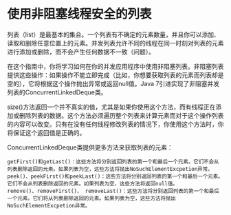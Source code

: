 使用非阻塞线程安全的列表
==
列表（list）是最基本的集合。一个列表有不确定的元素数量，并且你可以添加、读取和删除任意位置上的元素。并发列表允许不同的线程在同一时刻对列表的元素进行添加或删除，而不会产生任何数据不一致（问题）。

在这个指南中，你将学习如何在你的并发应用程序中使用非阻塞列表。非阻塞列表提供这些操作：如果操作不能立即完成（比如，你想要获取列表的元素而列表却是空的），它将根据这个操作抛出异常或返回null值。Java 7引进实现了非阻塞并发列表的ConcurrentLinkedDeque类。

size()方法返回一个并不真实的值，尤其是如果你使用这个方法，而有线程正在添加或删除列表的数据。这个方法必须遍历整个列表来计算元素而对于这个操作列表的内容可以改变。只有在没有任何线程修改列表的情况下，你使用这个方法时，你将保证这个返回值是正确的。

ConcurrentLinkedDeque类提供更多方法来获取列表的元素：

    getFirst()和getLast()：这些方法将分别返回列表的第一个和最后一个元素。它们不会从列表删除返回的元素。如果列表为空，这些方法将抛出NoSuchElementExcpetion异常。
    peek()、peekFirst()和peekLast()：这些方法将分别返回列表的第一个和最后一个元素。它们不会从列表删除返回的元素。如果列表为空，这些方法将返回null值。
    remove()、removeFirst()、 removeLast()：这些方法将分别返回列表的第一个和最后一个元素。它们将从列表删除返回的元素。如果列表为空，这些方法将抛出NoSuchElementExcpetion异常。
